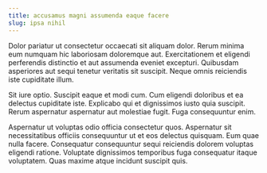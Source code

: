 ```yaml
---
title: accusamus magni assumenda eaque facere
slug: ipsa nihil
---
```


Dolor pariatur ut consectetur occaecati sit aliquam dolor. Rerum minima eum numquam hic laboriosam doloremque aut. Exercitationem et eligendi perferendis distinctio et aut assumenda eveniet excepturi. Quibusdam asperiores aut sequi tenetur veritatis sit suscipit. Neque omnis reiciendis iste cupiditate illum.

Sit iure optio. Suscipit eaque et modi cum. Cum eligendi doloribus et ea delectus cupiditate iste. Explicabo qui et dignissimos iusto quia suscipit. Rerum aspernatur aspernatur aut molestiae fugit. Fuga consequuntur enim.

Aspernatur ut voluptas odio officia consectetur quos. Aspernatur sit necessitatibus officiis consequuntur ut et eos delectus quisquam. Eum quae nulla facere. Consequatur consequuntur sequi reiciendis dolorem voluptas eligendi ratione. Voluptate dignissimos temporibus fuga consequatur itaque voluptatem. Quas maxime atque incidunt suscipit quis.
